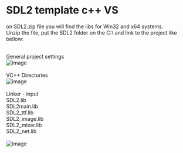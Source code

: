 # SDL2 template c++ VS

on SDL2.zip file you will find the libs for Win32 and x64 systems. <br>
Unzip the file, put the SDL2 folder on the C:\ and link to the project like bellow: 
<br><br>

General project settings <br>
![image](https://user-images.githubusercontent.com/28131345/185706867-bcb8865c-de45-4cee-aa6c-debe74ab8ae3.png)
<br><br>
VC++ Directories <br>
![image](https://user-images.githubusercontent.com/28131345/185707126-6423f53c-8f25-4adf-a749-e75802a68de3.png)
<br><br>
Linker - input <br>
SDL2.lib       <br>
SDL2main.lib   <br>
SDL2_ttf.lib   <br>
SDL2_image.lib <br>
SDL2_mixer.lib <br>
SDL2_net.lib   <br>
<br>
![image](https://user-images.githubusercontent.com/28131345/185707519-9fc08145-c4ea-41c5-87d7-f36d73415d3f.png)

